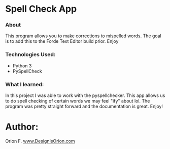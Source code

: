 # Spell Check App

### About 
This program allows you to make corrections to mispelled words. The goal is to add this to the Forde Text Editor build prior. Enjoy

### Technologies Used:
- Python 3
- PySpellCheck

### What I learned:

In this project I was able to work with the pyspellchecker. This app allows us to do spell checking of certain words we may feel "ify" about lol. The program was pretty straight forward and the documentation is great. Enjoy! 





# Author: 
Orion F.
www.DesignIsOrion.com



